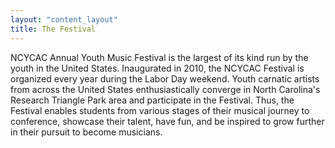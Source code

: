 ```yaml
---
layout: "content_layout"
title: The Festival
---
```

NCYCAC Annual Youth Music Festival is the largest of its kind run by the youth in the United States. Inaugurated in 2010, the NCYCAC Festival is organized every year during the Labor Day weekend. Youth carnatic artists from across the United States enthusiastically converge in North Carolina's Research Triangle Park area and participate in the Festival. Thus, the Festival enables students from various stages of their musical journey to conference, showcase their talent, have fun, and be inspired to grow further in their pursuit to become musicians.


